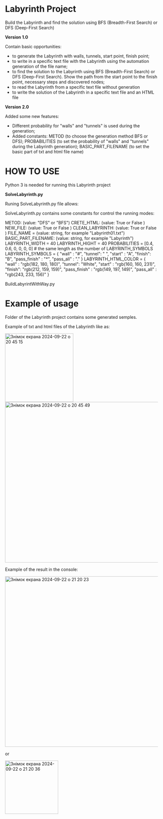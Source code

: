 # Labyrinth Project
Build the Labyrinth and find the solution using BFS (Breadth-First Search) or DFS (Deep-First Search)

**Version 1.0** 

Contain basic opportunities:

  - to generate the Labyrinth with walls, tunnels, start point, finish point;
  - to write in a specific text file with the Labyrinth using the automation generation of the file name;
  - to find the solution to the Labyrinth using BFS (Breadth-First Search) or DFS (Deep-First Search). Show the path from the start point to the finish point, necessary steps and discovered nodes;
  - to read the Labyrinth from a specific text file without generation
  - to write the solution of the Labyrinth in a specific text file and an HTML file

**Version 2.0**

Added some new features:

- Different probability for  "walls" and "tunnels" is used  during the generation;
- Added constants: 
    METOD (to choose the generation method BFS or DFS);
    PROBABILITIES (to set the probability of "walls" and "tunnels" during the Labyrinth generation);
    BASIC_PART_FILENAME (to set the basic part of txt and html file name)

# HOW TO USE

Python 3 is needed for running this Labyrinth project 

**SolveLabyrinth.py**

Runing SolveLabyrinth.py file allows:

SolveLabyrinth.py contains some constants for control the running modes:

METOD: (value: "DFS" or "BFS")
CRETE_HTML: (value: True or False )
NEW_FILE: (value: True or False )
CLEAN_LABYRINTH: (value: True or False )
FILE_NAME = (value: string, for example "Labyrinth01.txt")
BASIC_PART_FILENAME: (value: string, for example "Labyrinth")
LABYRINTH_WIDTH = 40
LABYRINTH_HIGHT = 40
PROBABILITIES = [0.4, 0.6, 0, 0, 0, 0] # the same length as the number of LABYRINTH_SYMBOLS
LABYRINTH_SYMBOLS = {
    "wall"  : "#",
    "tunnel": " ",
    "start" : "A",
    "finish": "B",
    "pass_finish"  : "*",
    "pass_all"     : "."
}
LABYRINTH_HTML_COLOR = {
    "wall"  : "rgb(182, 180, 180)", 
    "tunnel": "White", 
    "start" : "rgb(160, 160, 231)", 
    "finish": "rgb(212, 159, 159)", 
    "pass_finish"  : "rgb(149, 197, 149)",
    "pass_all"     : "rgb(243, 233, 156)"
}

BuildLabyrintWithWay.py

# Example of usage

Folder of the Labyrinth project contains some generated semples.

Example of txt and html files of the Labyrinth like as:


<img width="225" alt="Знімок екрана 2024-09-22 о 20 45 15" src="https://github.com/user-attachments/assets/e8c0690c-1db0-47b1-86f3-d4825cb481a4">

<img width="527" alt="Знімок екрана 2024-09-22 о 20 45 49" src="https://github.com/user-attachments/assets/61217e0d-4a4d-43ba-954e-2be5cb6ebec1">


Example of the result in the console:

<img width="560" alt="Знімок екрана 2024-09-22 о 21 20 23" src="https://github.com/user-attachments/assets/5d44d571-dcbf-4f79-830a-b77ec8410994">

or

<img width="175" alt="Знімок екрана 2024-09-22 о 21 20 36" src="https://github.com/user-attachments/assets/76edf9ca-2587-404d-b7a6-e9fb116108b3">

 
